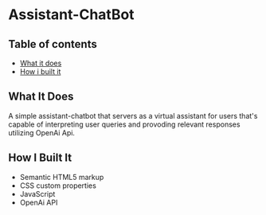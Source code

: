 # Assistant-ChatBot


## Table of contents

- [What it does](#what-it-does)
- [How i built it](#how-i-built-it)
  <!-- - [Links](#links) -->

## What It Does
A simple assistant-chatbot that servers as a virtual assistant for users that's capable of interpreting user queries and provoding relevant responses utilizing OpenAi Api.

## How I Built It

- Semantic HTML5 markup
- CSS custom properties
- JavaScript
- OpenAi API

